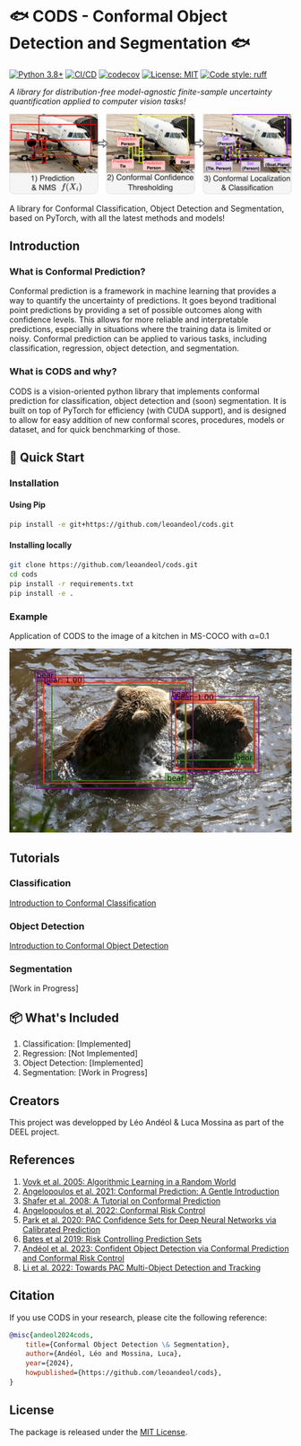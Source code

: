 # 🐟 CODS - Conformal Object Detection and Segmentation 🐟
[![Python 3.8+](https://img.shields.io/badge/python-3.8+-blue.svg)](https://www.python.org/downloads/)
[![CI/CD](https://github.com/leoandeol/cods/actions/workflows/ci-cd.yml/badge.svg)](https://github.com/leoandeol/cods/actions/workflows/ci-cd.yml)
[![codecov](https://codecov.io/gh/leoandeol/cods/branch/main/graph/badge.svg)](https://codecov.io/gh/leoandeol/cods)
[![License: MIT](https://img.shields.io/badge/License-MIT-yellow.svg)](https://opensource.org/licenses/MIT)
[![Code style: ruff](https://img.shields.io/endpoint?url=https://raw.githubusercontent.com/astral-sh/ruff/main/assets/badge/v2.json)](https://github.com/astral-sh/ruff)

*A library for distribution-free model-agnostic finite-sample uncertainty quantification applied to computer vision tasks!*

![](./docs/pics/od_main.jpg)

A library for Conformal Classification, Object Detection and Segmentation, based on PyTorch, with all the latest methods and models!

## Introduction

### What is Conformal Prediction?

Conformal prediction is a framework in machine learning that provides a way to quantify the uncertainty of predictions.
It goes beyond traditional point predictions by providing a set of possible outcomes along with confidence levels.
This allows for more reliable and interpretable predictions, especially in situations where the training data is limited or noisy.
Conformal prediction can be applied to various tasks, including classification, regression, object detection, and segmentation.

### What is CODS and why?

CODS is a vision-oriented python library that implements conformal prediction for classification, object detection and (soon) segmentation.
It is built on top of PyTorch for efficiency (with CUDA support), and is designed to allow for easy addition of new conformal scores, procedures, models or dataset, and for quick benchmarking of those.

## 🚀 Quick Start

### Installation

#### Using Pip

```bash
pip install -e git+https://github.com/leoandeol/cods.git
```

#### Installing locally

```bash
git clone https://github.com/leoandeol/cods.git
cd cods
pip install -r requirements.txt
pip install -e .
```

### Example

Application of CODS to the image of a kitchen in MS-COCO with α=0.1

![](./docs/pics/od_bears.jpg)

## Tutorials

### Classification

[Introduction to Conformal Classification](./notebooks/(CLASSIF)%201%20-%20Introduction%20to%20Conformal%20Classification.ipynb)

### Object Detection

[Introduction to Conformal Object Detection](./notebooks/(OD)%201%20-%20Introduction%20to%20Conformal%20Object%20Detection.ipynb)

### Segmentation

[Work in Progress]

## 📦 What's Included

1. Classification: [Implemented]
2. Regression: [Not Implemented]
3. Object Detection: [Implemented]
4. Segmentation: [Work in Progress]

## Creators

This project was developped by Léo Andéol & Luca Mossina as part of the DEEL project.

## References

1. [Vovk et al. 2005: Algorithmic Learning in a Random World](https://link.springer.com/book/10.1007/978-3-031-06649-8)
2. [Angelopoulos et al. 2021: Conformal Prediction: A Gentle Introduction](https://www.nowpublishers.com/article/Details/MAL-101)
3. [Shafer et al. 2008: A Tutorial on Conformal Prediction](https://www.jmlr.org/papers/v9/shafer08a.html)
4. [Angelopoulos et al. 2022: Conformal Risk Control](https://arxiv.org/abs/2208.02814)
5. [Park et al. 2020: PAC Confidence Sets for Deep Neural Networks via Calibrated Prediction](https://arxiv.org/abs/2001.00106)
6. [Bates et al 2019: Risk Controlling Prediction Sets](https://dl.acm.org/doi/abs/10.1145/3478535)
7. [Andéol et al. 2023: Confident Object Detection via Conformal Prediction and Conformal Risk Control](https://proceedings.mlr.press/v204/andeol23a.html)
8. [Li et al. 2022: Towards PAC Multi-Object Detection and Tracking](https://arxiv.org/abs/2204.07482)

## Citation

If you use CODS in your research, please cite the following reference:

```bibtex
@misc{andeol2024cods,
    title={Conformal Object Detection \& Segmentation},
    author={Andéol, Léo and Mossina, Luca},
    year={2024},
    howpublished={https://github.com/leoandeol/cods},
}
```

## License

The package is released under the [MIT License](https://choosealicense.com/licenses/mit).
